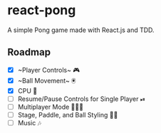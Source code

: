 # react-pong

A simple Pong game made with React.js and TDD.

## Roadmap

* [x] ~Player Controls~ 🎮
* [x] ~Ball Movement~ 🖲
* [X] CPU 👾
* [ ] Resume/Pause Controls for Single Player ⏯
* [ ] Multiplayer Mode 👫👭👬
* [ ] Stage, Paddle, and Ball Styling 💅🏻
* [ ] Music 🎶
